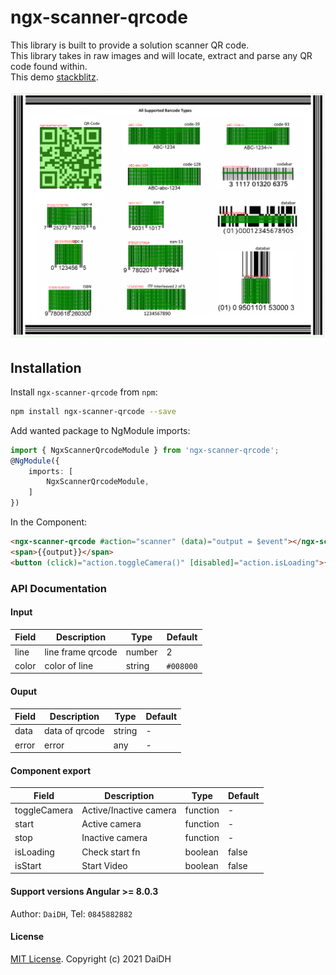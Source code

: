 # ngx-scanner-qrcode

This library is built to provide a solution scanner QR code.\
This library takes in raw images and will locate, extract and parse any QR code found within.\
This demo [stackblitz](https://stackblitz.com/edit/angular-ngx-scanner-qrcode?file=src/app/app.component.html).

![Logo](https://raw.githubusercontent.com/id1945/ngx-scanner-qrcode/master/ngx-scanner-qrcode.png)

## Installation
Install `ngx-scanner-qrcode` from `npm`:
```bash
npm install ngx-scanner-qrcode --save
```

Add wanted package to NgModule imports:
```typescript
import { NgxScannerQrcodeModule } from 'ngx-scanner-qrcode';
@NgModule({
    imports: [
        NgxScannerQrcodeModule,
    ]
})
```

In the Component:

```html
<ngx-scanner-qrcode #action="scanner" (data)="output = $event"></ngx-scanner-qrcode>
<span>{{output}}</span>
<button (click)="action.toggleCamera()" [disabled]="action.isLoading">{{action.isStart ? 'Stop' : 'Start'}}</button>
```

### API Documentation

#### Input

| Field | Description | Type | Default |
| --- | --- | --- | --- |
| line | line frame qrcode | number | 2 |
| color | color of line | string | `#008000` |

#### Ouput

| Field | Description | Type | Default |
| --- | --- | --- | --- |
| data | data of qrcode | string | - |
| error | error | any | - |

#### Component export

| Field | Description | Type | Default |
| --- | --- | --- | --- |
| toggleCamera | Active/Inactive camera | function | - |
| start | Active camera | function | - |
| stop | Inactive camera | function | - |
| isLoading | Check start fn | boolean | false |
| isStart | Start Video | boolean | false |

#### Support versions Angular >= 8.0.3

Author: `DaiDH`, Tel: `0845882882`

#### License

[MIT License](https://github.com/id1945/ngx-scanner-qrcode/blob/master/LICENSE). Copyright (c) 2021 DaiDH